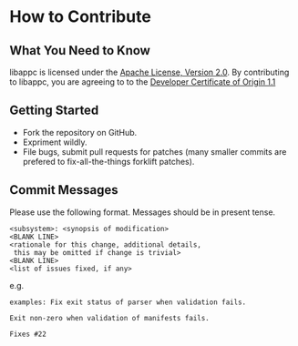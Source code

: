 # How to Contribute

## What You Need to Know

libappc is licensed under the [Apache License, Version 2.0](https://github.com/cdaylward/libappc/blob/master/LICENSE). By contributing to libappc, you are agreeing to to the [Developer Certificate of Origin 1.1](https://github.com/cdaylward/libappc/blob/master/DCO.txt)

## Getting Started

* Fork the repository on GitHub.
* Expriment wildly.
* File bugs, submit pull requests for patches (many smaller commits are prefered to fix-all-the-things forklift patches).

## Commit Messages

Please use the following format. Messages should be in present tense.

```
<subsystem>: <synopsis of modification>
<BLANK LINE>
<rationale for this change, additional details,
 this may be omitted if change is trivial>
<BLANK LINE>
<list of issues fixed, if any>
```

e.g.

```
examples: Fix exit status of parser when validation fails.

Exit non-zero when validation of manifests fails.

Fixes #22
```
